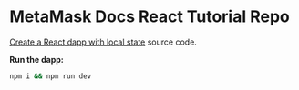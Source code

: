 # MetaMask Docs React Tutorial Repo

[Create a React dapp with local state](https://docs.metamask.io/wallet/tutorials/react-dapp-local-state/) source code.

**Run the dapp:**

```bash
npm i && npm run dev
```